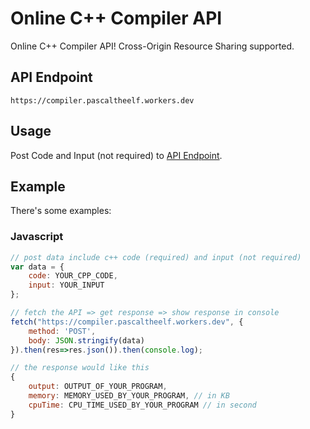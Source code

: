 # Online C++ Compiler API
Online C++ Compiler API! Cross-Origin Resource Sharing supported.

## API Endpoint
```
https://compiler.pascaltheelf.workers.dev
```

## Usage
Post Code and Input (not required) to [API Endpoint](#API-Endpoint).

## Example
There's some examples: 

### Javascript
```javascript
// post data include c++ code (required) and input (not required)
var data = {
    code: YOUR_CPP_CODE,
    input: YOUR_INPUT
};

// fetch the API => get response => show response in console
fetch("https://compiler.pascaltheelf.workers.dev", {
    method: 'POST',
    body: JSON.stringify(data)
}).then(res=>res.json()).then(console.log);

// the response would like this
{
    output: OUTPUT_OF_YOUR_PROGRAM,
    memory: MEMORY_USED_BY_YOUR_PROGRAM, // in KB
    cpuTime: CPU_TIME_USED_BY_YOUR_PROGRAM // in second
}
```
